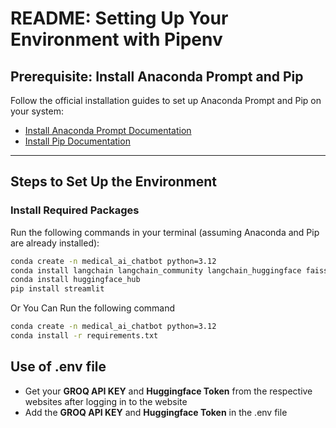 # README: Setting Up Your Environment with Pipenv

## Prerequisite: Install Anaconda Prompt and Pip
Follow the official installation guides to set up Anaconda Prompt and Pip on your system:  
- [Install Anaconda Prompt Documentation](https://www.anaconda.com/docs/getting-started/anaconda/install)
- [Install Pip Documentation](https://pip.pypa.io/en/stable/installation/)
---

## Steps to Set Up the Environment

### Install Required Packages
Run the following commands in your terminal (assuming Anaconda and Pip are already installed):

```bash
conda create -n medical_ai_chatbot python=3.12
conda install langchain langchain_community langchain_huggingface faiss-cpu pypdf
conda install huggingface_hub
pip install streamlit

```
Or You Can Run the following command

```bash
conda create -n medical_ai_chatbot python=3.12
conda install -r requirements.txt
```

## Use of .env file

- Get your **GROQ API KEY** and **Huggingface Token** from the respective websites after logging in to the website 
- Add the **GROQ API KEY** and **Huggingface Token** in the .env file


